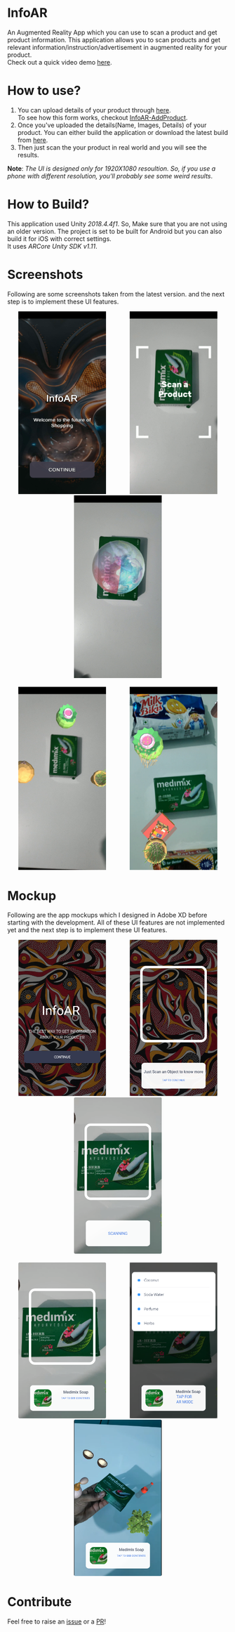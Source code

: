 # InfoAR
An Augmented Reality App which you can use to scan a product and get product information.
This application allows you to scan products and get relevant information/instruction/advertisement in augmented reality for your product. <br>
Check out a quick video demo [here](https://youtu.be/GJhGjtjPExk).

# How to use?
1. You can upload details of your product through [here](http://geekyjock.me/InfoAR-AddProduct/).<br>
   To see how this form works, checkout [InfoAR-AddProduct](https://github.com/geekyJock8/InfoAR-AddProduct).
1. Once you've uploaded the details(Name, Images, Details) of your product. 
   You can either build the application or download the latest build from [here](https://drive.google.com/file/d/11VXJ75b7uzTbT1_Pan313OruAZMLv7vC/view?usp=sharing).
1. Then just scan the your product in real world and you will see the results.

**Note**: *The UI is designed only for 1920X1080 resoultion. So, if you use a phone with different resolution, you'll probably see some weird results*. 

# How to Build?
This application used Unity *2018.4.4f1*. So, Make sure that you are not using an older version. 
The project is set to be built for Android but you can also build it for iOS with correct settings.<br>
It uses *ARCore Unity SDK v1.11*.

# Screenshots
Following are some screenshots taken from the latest version.
and the next step is to implement these UI features.
<div align="middle">
  <div align="middle">
  <img src="Screenshots/ss1.png" alt="Splash Screen" width="200" hspace="25">
  <img src="Screenshots/ss2.png" alt="Scan Product" width="200" hspace="25">
  <img src="Screenshots/ss4.png" alt="Loading sphere" width="200" hspace="25">
  </div>
  <br>
  <div align="middle">
  <img src="Screenshots/ss3.png" alt="Single Product" width="200" hspace="25">
  <img src="Screenshots/ss5.png" alt="Multiple Product" width="200" hspace="25">
  </div>
</div>

# Mockup
Following are the app mockups which I designed in Adobe XD before starting with the development. All of these UI features are not implemented yet
and the next step is to implement these UI features.
<div>
  <div align="middle">
  <img src="Mockup/Splash.png" alt="Splash Screen" width="200" hspace="25">
  <img src="Mockup/Tutorial.png" alt="Instruction" width="200" hspace="25">
  <img src="Mockup/Scanning.png" alt="Scanning" width="200" hspace="25">
  </div>
  <br>
  <div align="middle">
  <img src="Mockup/ImageScan.png" alt="ImageScan" width="200" hspace="25">
  <img src="Mockup/Product Detail List.png" alt="Product Detail List" width="200" hspace="25">
  <img src="Mockup/ARMode.png" alt="AR Mode" width="200" hspace="25">
  </div>
</div>

# Contribute
Feel free to raise an [issue](https://github.com/geekyJock8/InfoAR/issues) or a [PR](https://github.com/geekyJock8/InfoAR/pulls)!
